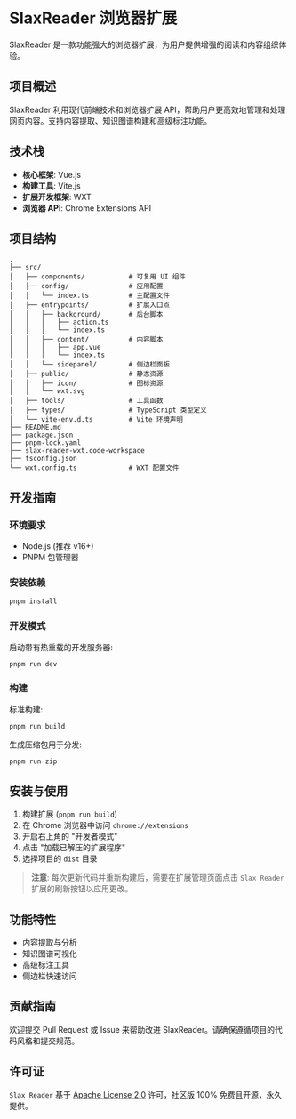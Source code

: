 # SlaxReader 浏览器扩展

SlaxReader 是一款功能强大的浏览器扩展，为用户提供增强的阅读和内容组织体验。

## 项目概述

SlaxReader 利用现代前端技术和浏览器扩展 API，帮助用户更高效地管理和处理网页内容。支持内容提取、知识图谱构建和高级标注功能。

## 技术栈

- **核心框架**: Vue.js
- **构建工具**: Vite.js
- **扩展开发框架**: WXT
- **浏览器 API**: Chrome Extensions API

## 项目结构

```
.
├── src/
│   ├── components/           # 可复用 UI 组件
│   ├── config/               # 应用配置
│   │   └── index.ts          # 主配置文件
│   ├── entrypoints/          # 扩展入口点
│   │   ├── background/       # 后台脚本
│   │   │   ├── action.ts
│   │   │   └── index.ts
│   │   ├── content/          # 内容脚本
│   │   │   ├── app.vue
│   │   │   └── index.ts
│   │   └── sidepanel/        # 侧边栏面板
│   ├── public/               # 静态资源
│   │   ├── icon/             # 图标资源
│   │   └── wxt.svg
│   ├── tools/                # 工具函数
│   ├── types/                # TypeScript 类型定义
│   └── vite-env.d.ts         # Vite 环境声明
├── README.md
├── package.json
├── pnpm-lock.yaml
├── slax-reader-wxt.code-workspace
├── tsconfig.json
└── wxt.config.ts             # WXT 配置文件
```

## 开发指南

### 环境要求

- Node.js (推荐 v16+)
- PNPM 包管理器

### 安装依赖

```bash
pnpm install
```

### 开发模式

启动带有热重载的开发服务器:

```bash
pnpm run dev
```

### 构建

标准构建:

```bash
pnpm run build
```

生成压缩包用于分发:

```bash
pnpm run zip
```

## 安装与使用

1. 构建扩展 (`pnpm run build`)
2. 在 Chrome 浏览器中访问 `chrome://extensions`
3. 开启右上角的 "开发者模式"
4. 点击 "加载已解压的扩展程序"
5. 选择项目的 `dist` 目录

> **注意**: 每次更新代码并重新构建后，需要在扩展管理页面点击 `Slax Reader` 扩展的刷新按钮以应用更改。

## 功能特性

- 内容提取与分析
- 知识图谱可视化
- 高级标注工具
- 侧边栏快速访问

## 贡献指南

欢迎提交 Pull Request 或 Issue 来帮助改进 SlaxReader。请确保遵循项目的代码风格和提交规范。

## 许可证

`Slax Reader` 基于 [Apache License 2.0](../../LICENSE) 许可，社区版 100% 免费且开源，永久提供。
